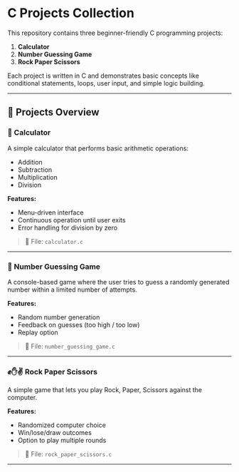 # C Projects Collection

This repository contains three beginner-friendly C programming projects:

1. **Calculator**
2. **Number Guessing Game**
3. **Rock Paper Scissors**

Each project is written in C and demonstrates basic concepts like conditional statements, loops, user input, and simple logic building.

---

## 📁 Projects Overview

### 🔢 Calculator
A simple calculator that performs basic arithmetic operations:
- Addition
- Subtraction
- Multiplication
- Division

**Features:**
- Menu-driven interface
- Continuous operation until user exits
- Error handling for division by zero

> 📄 File: `calculator.c`

---

### 🎯 Number Guessing Game
A console-based game where the user tries to guess a randomly generated number within a limited number of attempts.

**Features:**
- Random number generation
- Feedback on guesses (too high / too low)
- Replay option

> 📄 File: `number_guessing_game.c`

---

### ✊✋✌️ Rock Paper Scissors
A simple game that lets you play Rock, Paper, Scissors against the computer.

**Features:**
- Randomized computer choice
- Win/lose/draw outcomes
- Option to play multiple rounds

> 📄 File: `rock_paper_scissors.c`

---

